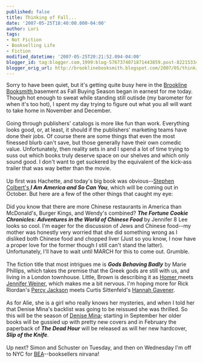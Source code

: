 ```yaml
---
published: false
title: Thinking of Fall...
date: '2007-05-25T18:40:00.000-04:00'
author: Lori
tags:
- Not Fiction
- Bookselling Life
- Fiction
modified_datetime: '2007-05-25T20:21:52.094-04:00'
blogger_id: tag:blogger.com,1999:blog-5767374071871443859.post-8221533429577281722
blogger_orig_url: http://brooklinebooksmith.blogspot.com/2007/05/thinking-of-fall.html
---
```


Sorry to have been quiet, but it's getting quite busy here in the <a href="http://brooklinebooksmith.com/">Brookline Booksmith </a>basement as Fall Buying Season began in earnest for me today. Though hot enough to sweat while standing still outisde (my barometer for when it's too hot), I spent my day trying to figure out what you all will want to take home in November and December.<br /><br />Going through publishers' catalogs is more like fun than work. Everything looks good, or, at least, it should if the publishers' marketing teams have done their jobs. Of course there are some things that even the most finessed blurb can't save, but those generally have their own comedic value. Unfortunately, then reality sets in and I spend a lot of time trying to suss out which books truly deserve space on our shelves and which only sound good. I don't want to get suckered by the equivalent of the kick-ass trailer that was way better than the movie.<br /><br />Up first was Hachette, and today's big book was obvious--<a href="http://www.comedycentral.com/shows/the_colbert_report/index.jhtml">Stephen Colbert's </a><em><strong>I Am America and So Can You</strong></em>, which will be coming out in October. But here are a few of the other things that caught my eye:<br /><br />Did you know that there are more Chinese restaurants in America than McDonald's, Burger Kings, and Wendy's combined? <em><strong>The Fortune Cookie Chronicles: Adventures in the World of Chinese Food</strong></em> by Jennifer 8 Lee looks so cool. I'm eager for the discussion of Jews and Chinese food--my mother was honestly very worried that she did something wrong as I disliked both Chinese food and chopped liver (Just so you know, I now have a proper love for the former though I still can't stand the latter). Unfortunately, I'll have to wait until MARCH for this to come out. Grumble.<br /><br />The fiction title that most intrigues me is <em><strong>Gods Behaving Badly</strong></em> by Marie Phillips, which takes the premise that the Greek gods are still with us, and living in a London townhouse. Little, Brown is describing it as <a href="http://brookline.booksense.com/NASApp/store/Product?s=showproduct&isbn=9780140268867">Homer </a>meets <a href="http://brookline.booksense.com/NASApp/store/Product?s=showproduct&amp;isbn=9780743298056">Jennifer Weiner</a>, which makes me a bit nervous. I'm hoping more for Rick Riordan's <a href="http://brookline.booksense.com/NASApp/store/Product?s=showproduct&isbn=9780786838653">Percy Jackson</a> meets Curtis Sittenfeld's <a href="http://brookline.booksense.com/NASApp/store/Product?s=showproduct&amp;isbn=9780812975390">Hannah Gavener</a>.   <br /><br />As for Alie, she is a girl who really knows her mysteries, and when I told her that Denise Mina's backlist was going to be reissued she was thrilled. So this will be the season of <a href="http://www.denisemina.co.uk/">Denise Mina</a>; starting in September her older books will be gussied up with pretty new covers and in February the paperback of <em><strong>The Dead Hour</strong></em> will be released as will her new hardcover, <em><strong>Slip of the Knife</strong></em>.  <br /><br />Up next? Simon and Schuster on Tuesday, and then on Wednesday I'm off to NYC for <a href="http://www.bookexpoamerica.com/App/homepage.cfm?moduleid=42&appname=288">BEA</a>--booksellers nirvana!